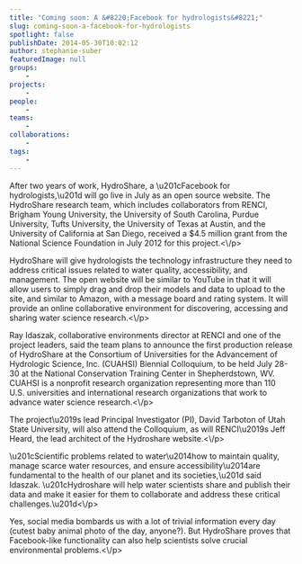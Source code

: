 ```yaml
---
title: "Coming soon: A &#8220;Facebook for hydrologists&#8221;"
slug: coming-soon-a-facebook-for-hydrologists
spotlight: false
publishDate: 2014-05-30T10:02:12
author: stephanie-suber
featuredImage: null
groups:
    - 
projects:
    - 
people:
    - 
teams: 
    - 
collaborations:
    - 
tags:
    - 
---
```

<p style="text-align: left;" align="center">After two years of work, HydroShare, a \u201cFacebook for hydrologists,\u201d will go live in July as an open source website. The HydroShare research team, which includes collaborators from RENCI, Brigham Young University, the University of South Carolina, Purdue University, Tufts University, the University of Texas at Austin, and the University of California at San Diego, received a $4.5 million grant from the National Science Foundation in July 2012 for this project.<\/p>
<p style="text-align: left;" align="center">HydroShare will give hydrologists the technology infrastructure they need to address critical issues related to water quality, accessibility, and management. The open website will be similar to YouTube in that it will allow users to simply drag and drop their models and data to upload to the site, and similar to Amazon, with a message board and rating system. It will provide an online collaborative environment for discovering, accessing and sharing water science research.<!--more--><\/p>
<p>Ray Idaszak, collaborative environments director at RENCI and one of the project leaders, said the team plans to announce the first production release of HydroShare at the Consortium of Universities for the Advancement of Hydrologic Science, Inc. (CUAHSI) Biennial Colloquium, to be held July 28-30 at the National Conservation Training Center in Shepherdstown, WV. CUAHSI is a nonprofit research organization representing more than 110 U.S. universities and international research organizations that work to advance water science research.<\/p>
<p>The project\u2019s lead Principal Investigator (PI), David Tarboton of Utah State University, will also attend the Colloquium, as will RENCI\u2019s Jeff Heard, the lead architect of the Hydroshare website.<\/p>
<p>\u201cScientific problems related to water\u2014how to maintain quality, manage scarce water resources, and ensure accessibility\u2014are fundamental to the health of our planet and its societies,\u201d said Idaszak. \u201cHydroshare will help water scientists share and publish their data and make it easier for them to collaborate and address these critical challenges.\u201d<\/p>
<p>Yes, social media bombards us with a lot of trivial information every day (cutest baby animal photo of the day, anyone?). But HydroShare proves that Facebook-like functionality can also help scientists solve crucial environmental problems.<\/p>
<!-- AddThis Advanced Settings generic via filter on the_content --><!-- AddThis Share Buttons generic via filter on the_content -->
